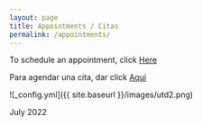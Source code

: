 ```yaml
---
layout: page
title: Appointments / Citas
permalink: /appointments/
---
```


To schedule an appointment, click [Here](https://calendly.com/carlosgutierrez-mannix/meeting)

Para agendar una cita, dar click [Aqui](https://calendly.com/carlosgutierrez-mannix/meeting)


![_config.yml]({{ site.baseurl }}/images/utd2.png)

July 2022
